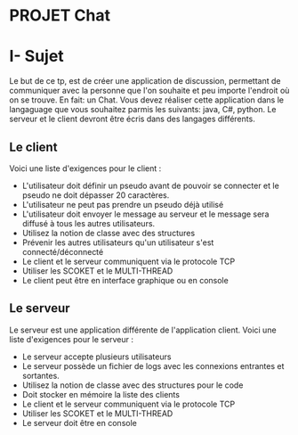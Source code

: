 
# PROJET Chat

# I- Sujet

Le but de ce tp, est de créer une application de discussion, permettant de communiquer avec la personne que l'on souhaite et peu importe l'endroit où on se trouve. En fait: un Chat.
Vous devez réaliser cette application dans le langaguage que vous souhaitez parmis les suivants: java, C#, python.
Le serveur et le client devront être écris dans des langages différents.

## Le client

Voici une liste d'exigences pour le client :
- L'utilisateur doit définir un pseudo avant de pouvoir se connecter et le pseudo ne doit dépasser 20 caractères.
- L'utilisateur ne peut pas prendre un pseudo déjà utilisé
- L'utilisateur doit envoyer le message au serveur et le message sera diffusé à tous les autres utilisateurs.
- Utilisez la notion de classe avec des structures
- Prévenir les autres utilisateurs qu'un utilisateur s'est connecté/déconnecté
- Le client et le serveur communiquent via le protocole TCP
- Utiliser les SCOKET et le MULTI-THREAD 
- Le client peut être en interface graphique ou en console

## Le serveur

Le serveur est une application différente de l'application client.
Voici une liste d'exigences pour le serveur :
- Le serveur accepte plusieurs utilisateurs
- Le serveur possède un fichier de logs avec les connexions entrantes et sortantes.
- Utilisez la notion de classe avec des structures pour le code
- Doit stocker en mémoire la liste des clients
- Le client et le serveur communiquent via le protocole TCP
- Utiliser les SCOKET et le MULTI-THREAD 
- Le serveur doit être en console
